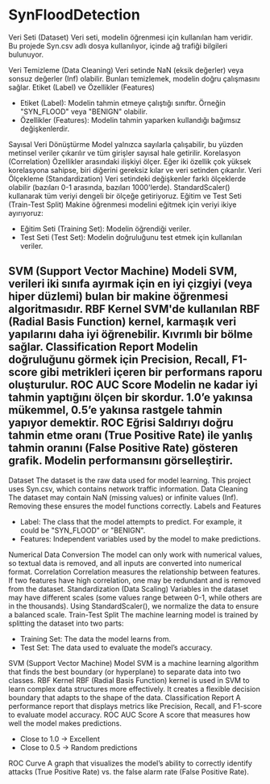 # SynFloodDetection
Veri Seti (Dataset)
Veri seti, modelin öğrenmesi için kullanılan ham veridir. Bu projede Syn.csv adlı dosya kullanılıyor, içinde ağ trafiği bilgileri bulunuyor.

Veri Temizleme (Data Cleaning)
Veri setinde NaN (eksik değerler) veya sonsuz değerler (Inf) olabilir. Bunları temizlemek, modelin doğru çalışmasını sağlar.
Etiket (Label) ve Özellikler (Features)
- Etiket (Label): Modelin tahmin etmeye çalıştığı sınıftır. Örneğin "SYN_FLOOD" veya "BENIGN" olabilir.
- Özellikler (Features): Modelin tahmin yaparken kullandığı bağımsız değişkenlerdir.

Sayısal Veri Dönüştürme
Model yalnızca sayılarla çalışabilir, bu yüzden metinsel veriler çıkarılır ve tüm girişler sayısal hale getirilir.
Korelasyon (Correlation)
Özellikler arasındaki ilişkiyi ölçer. Eğer iki özellik çok yüksek korelasyona sahipse, biri diğerini gereksiz kılar ve veri setinden çıkarılır.
Veri Ölçekleme (Standardization)
Veri setindeki değişkenler farklı ölçeklerde olabilir (bazıları 0-1 arasında, bazıları 1000'lerde). StandardScaler() kullanarak tüm veriyi dengeli bir ölçeğe getiriyoruz.
Eğitim ve Test Seti (Train-Test Split)
Makine öğrenmesi modelini eğitmek için veriyi ikiye ayırıyoruz:
- Eğitim Seti (Training Set): Modelin öğrendiği veriler.
- Test Seti (Test Set): Modelin doğruluğunu test etmek için kullanılan veriler.

SVM (Support Vector Machine) Modeli
SVM, verileri iki sınıfa ayırmak için en iyi çizgiyi (veya hiper düzlemi) bulan bir makine öğrenmesi algoritmasıdır.
RBF Kernel
SVM'de kullanılan RBF (Radial Basis Function) kernel, karmaşık veri yapılarını daha iyi öğrenebilir. Kıvrımlı bir bölme sağlar.
Classification Report
Modelin doğruluğunu görmek için Precision, Recall, F1-score gibi metrikleri içeren bir performans raporu oluşturulur.
ROC AUC Score
Modelin ne kadar iyi tahmin yaptığını ölçen bir skordur. 1.0’e yakınsa mükemmel, 0.5’e yakınsa rastgele tahmin yapıyor demektir.
ROC Eğrisi
Saldırıyı doğru tahmin etme oranı (True Positive Rate) ile yanlış tahmin oranını (False Positive Rate) gösteren grafik. Modelin performansını görselleştirir.
------------
Dataset
The dataset is the raw data used for model learning. This project uses Syn.csv, which contains network traffic information.
Data Cleaning
The dataset may contain NaN (missing values) or infinite values (Inf). Removing these ensures the model functions correctly.
Labels and Features
- Label: The class that the model attempts to predict. For example, it could be "SYN_FLOOD" or "BENIGN".
- Features: Independent variables used by the model to make predictions.

Numerical Data Conversion
The model can only work with numerical values, so textual data is removed, and all inputs are converted into numerical format.
Correlation
Correlation measures the relationship between features. If two features have high correlation, one may be redundant and is removed from the dataset.
Standardization (Data Scaling)
Variables in the dataset may have different scales (some values range between 0-1, while others are in the thousands).
Using StandardScaler(), we normalize the data to ensure a balanced scale.
Train-Test Split
The machine learning model is trained by splitting the dataset into two parts:
- Training Set: The data the model learns from.
- Test Set: The data used to evaluate the model’s accuracy.

SVM (Support Vector Machine) Model
SVM is a machine learning algorithm that finds the best boundary (or hyperplane) to separate data into two classes.
RBF Kernel
RBF (Radial Basis Function) kernel is used in SVM to learn complex data structures more effectively.
It creates a flexible decision boundary that adapts to the shape of the data.
Classification Report
A performance report that displays metrics like Precision, Recall, and F1-score to evaluate model accuracy.
ROC AUC Score
A score that measures how well the model makes predictions.
- Close to 1.0 → Excellent
- Close to 0.5 → Random predictions

ROC Curve
A graph that visualizes the model’s ability to correctly identify attacks (True Positive Rate) vs. the false alarm rate (False Positive Rate).
